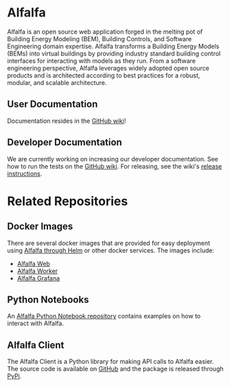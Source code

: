 # Alfalfa

Alfalfa is an open source web application forged in the melting pot of Building Energy Modeling (BEM), Building Controls, and Software Engineering domain expertise. Alfalfa transforms a Building Energy Models (BEMs) into virtual buildings by providing industry standard building control interfaces for interacting with models as they run. From a software engineering perspective, Alfalfa leverages widely adopted open source products and is architected according to best practices for a robust, modular, and scalable architecture.

## User Documentation

Documentation resides in the [GitHub wiki](https://github.com/NREL/alfalfa/wiki)!

## Developer Documentation

We are currently working on increasing our developer documentation. See how to run the tests on the [GitHub wiki](https://github.com/NREL/alfalfa/wiki/Running-Tests). For releasing, see the wiki's [release instructions](https://github.com/NREL/alfalfa/wiki/Release-Instructions).

# Related Repositories

## Docker Images

There are several docker images that are provided for easy deployment using [Alfalfa through Helm](https://github.com/NREL/alfalfa-helm) or other docker services. The images include:

- [Alfalfa Web](https://hub.docker.com/repository/docker/nrel/alfalfa-web)
- [Alfalfa Worker](https://hub.docker.com/repository/docker/nrel/alfalfa-worker)
- [Alfalfa Grafana](https://hub.docker.com/repository/docker/nrel/alfalfa-grafana)

## Python Notebooks

An [Alfalfa Python Notebook repository](https://github.com/NREL/alfalfa-notebooks) contains examples on how to interact with Alfalfa.

## Alfalfa Client

The Alfalfa Client is a Python library for making API calls to Alfalfa easier. The source code is available on [GitHub](https://github.com/NREL/alfalfa-client) and the package is released through [PyPi](https://pypi.org/project/alfalfa-client/).
